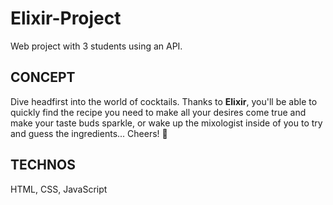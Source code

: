 # Elixir-Project
Web project with 3 students using an API.

## CONCEPT
Dive headfirst into the world of cocktails. Thanks to **Elixir**, you'll be able to quickly find the recipe you need to make all your desires come true and make your taste buds sparkle, or wake up the mixologist inside of you to try and guess the ingredients... Cheers! 🍹

 ## TECHNOS
 HTML, CSS, JavaScript
